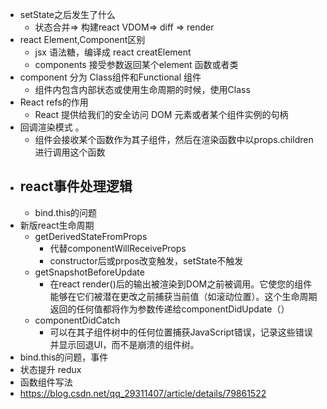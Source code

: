 - setState之后发生了什么
	- 状态合并=> 构建react VDOM=> diff => render
- react Element,Component区别
	- jsx 语法糖，编译成 react creatElement
	- components 接受参数返回某个element 函数或者类
-  component 分为 Class组件和Functional 组件
	-   组件内包含内部状态或使用生命周期的时候，使用Class
- React refs的作用
	- React 提供给我们的安全访问 DOM 元素或者某个组件实例的句柄
- 回调渲染模式 。
	- 组件会接收某个函数作为其子组件，然后在渲染函数中以props.children进行调用这个函数
- react事件处理逻辑
  -
  - bind.this的问题
-  新版react生命周期
	-  getDerivedStateFromProps
		-  代替componentWillReceiveProps
		-  constructor后或prpos改变触发，setState不触发
	-  getSnapshotBeforeUpdate
		- 在react render()后的输出被渲染到DOM之前被调用。它使您的组件能够在它们被潜在更改之前捕获当前值（如滚动位置）。这个生命周期返回的任何值都将作为参数传递给componentDidUpdate（）
	-  componentDidCatch
		-  可以在其子组件树中的任何位置捕获JavaScript错误，记录这些错误并显示回退UI，而不是崩溃的组件树。
-  bind.this的问题，事件
-  状态提升 redux
-  函数组件写法
-  https://blog.csdn.net/qq_29311407/article/details/79861522


